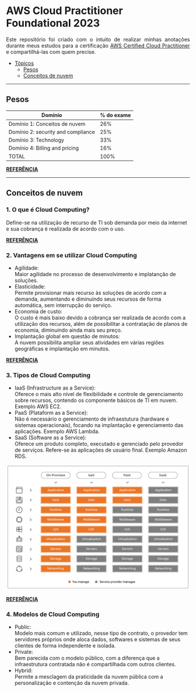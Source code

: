 <div id="topo"></div>

# AWS Cloud Practitioner Foundational 2023

<p align="justify">Este repositório foi criado com o intuito de realizar minhas anotações durante meus estudos para a certificação <a href="https://aws.amazon.com/pt/certification/certified-cloud-practitioner/">AWS Certified Cloud Practitioner</a> e compartilhá-las com quem precise.</p>

<div id="topicos"></div>

* [Tópicos](#topicos)
    - [Pesos](#Pesos)
    - [Conceitos de nuvem](#nuvem)

<hr>

<div id="Pesos"></div>

## Pesos
Domínio | % do exame
---------|----------|
Domínio 1: Conceitos de nuvem | 26%  
Domínio 2: security and compliance | 25%  
Domínio 3: Technology | 33%  
Domínio 4: Billing and pricing | 16%  
TOTAL | 100%

**[REFERÊNCIA](https://d1.awsstatic.com/pt_BR/training-and-certification/docs-cloud-practitioner/AWS-Certified-Cloud-Practitioner_Exam-Guide.pdf)** 
<hr>

<div id="nuvem"></div>

## Conceitos de nuvem

### 1. O que é Cloud Computing?
Define-se na utilização de recurso de TI sob demanda por meio da internet e sua cobrança é realizada de acordo com o uso.

**[REFERÊNCIA](https://aws.amazon.com/pt/what-is-cloud-computing/)**

### 2. Vantagens em se utilizar Cloud Computing
* Agilidade:</br>
Maior agilidade no processo de desenvolvimento e implatanção de soluções.
* Elasticidade:</br>
Permite provisionar mais recurso às soluções de acordo com a demanda, aumentando e diminuindo seus recursos de forma automática, sem interrupção do serviço.
* Economia de custo:</br>
O custo é mais baixo devido a cobrança ser realizada de acordo com a utilização dos recursos, além de possibilitar a contratação de planos de economia, diminuindo ainda mais seu preço.
* Implantação global em questão de minutos:</br>
A nuvem possibilita ampliar seus atividades em várias regiões geográficas e implantação em minutos.

**[REFERÊNCIA](https://docs.aws.amazon.com/pt_br/whitepapers/latest/aws-overview/six-advantages-of-cloud-computing.html)**

### 3. Tipos de Cloud Computing
* IaaS (Infrastructure as a Service):</br>
Oferece o mais alto nível de flexibilidade e controle de gerenciamento sobre recursos, contendo os componente básicos de TI em nuvem. Exemplo AWS EC2.
* PaaS (Plataform as a Service):</br>
Não é necessário o gerenciamento de infraestutura (hardware e sistemas operacionais), focando na implantação e gerenciamento das aplicações. Exemplo AWS Lambda.
* SaaS (Software as a Service):</br>
Oferece um produto completo, executado e gerenciado pelo provedor de serviços. Refere-se às aplicações de usuário final. Exemplo Amazon RDS.

<p align="center">
  <a><img src="./imgs/types.jpg"></a>
</p>

**[REFERÊNCIA](https://aws.amazon.com/pt/types-of-cloud-computing/)**

### 4. Modelos de Cloud Computing
* Public:</br>
Modelo mais comum e utilizado, nesse tipo de contrato, o provedor tem servidores próprios onde aloca dados, softwares e sistemas de seus clientes de forma independente e isolada.
* Private:</br>
Bem parecida com o modelo público, com a diferença que a infraestrutura contratada não é compartilhada com outros clientes.
* Hybrid:</br>
Permite a mesclagem da praticidade da nuvem pública com a personalização e contenção da nuvem privada.